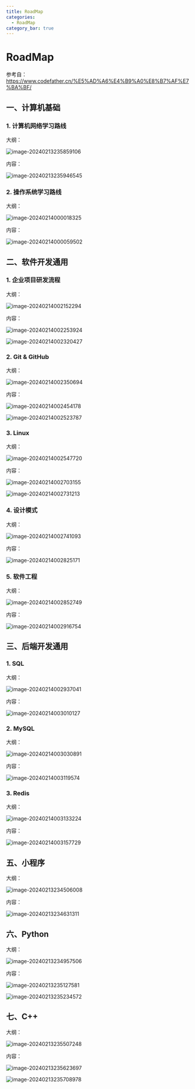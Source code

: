 ```yaml
---
title: RoadMap
categories:
  - RoadMap
category_bar: true
---
```


# RoadMap

参考自：https://www.codefather.cn/%E5%AD%A6%E4%B9%A0%E8%B7%AF%E7%BA%BF/

## 一、计算机基础

### 1. 计算机网络学习路线

大纲：

![image-20240213235859106](https://dwj-oss.oss-cn-nanjing.aliyuncs.com/images/202402140035674.png)

内容：

![image-20240213235946545](https://dwj-oss.oss-cn-nanjing.aliyuncs.com/images/202402140035675.png)

### 2. 操作系统学习路线

大纲：

![image-20240214000018325](https://dwj-oss.oss-cn-nanjing.aliyuncs.com/images/202402140035676.png)

内容：

![image-20240214000059502](https://dwj-oss.oss-cn-nanjing.aliyuncs.com/images/202402140035677.png)

## 二、软件开发通用

### 1. 企业项目研发流程

大纲：

![image-20240214002152294](https://dwj-oss.oss-cn-nanjing.aliyuncs.com/images/202402140035678.png)

内容：

![image-20240214002253924](https://dwj-oss.oss-cn-nanjing.aliyuncs.com/images/202402140035679.png)

![image-20240214002320427](https://dwj-oss.oss-cn-nanjing.aliyuncs.com/images/202402140035680.png)

### 2. Git & GitHub

大纲：

![image-20240214002350694](https://dwj-oss.oss-cn-nanjing.aliyuncs.com/images/202402140035681.png)

内容：

![image-20240214002454178](https://dwj-oss.oss-cn-nanjing.aliyuncs.com/images/202402140035683.png)

![image-20240214002523787](https://dwj-oss.oss-cn-nanjing.aliyuncs.com/images/202402140035684.png)

### 3. Linux

大纲：

![image-20240214002547720](https://dwj-oss.oss-cn-nanjing.aliyuncs.com/images/202402140035685.png)

内容：

![image-20240214002703155](https://dwj-oss.oss-cn-nanjing.aliyuncs.com/images/202402140035686.png)

![image-20240214002731213](https://dwj-oss.oss-cn-nanjing.aliyuncs.com/images/202402140035687.png)

### 4. 设计模式

大纲：

![image-20240214002741093](https://dwj-oss.oss-cn-nanjing.aliyuncs.com/images/202402140035688.png)

内容：

![image-20240214002825171](https://dwj-oss.oss-cn-nanjing.aliyuncs.com/images/202402140035689.png)

### 5. 软件工程

大纲：

![image-20240214002852749](https://dwj-oss.oss-cn-nanjing.aliyuncs.com/images/202402140035690.png)

内容：

![image-20240214002916754](https://dwj-oss.oss-cn-nanjing.aliyuncs.com/images/202402140035691.png)

## 三、后端开发通用

### 1. SQL

大纲：

![image-20240214002937041](https://dwj-oss.oss-cn-nanjing.aliyuncs.com/images/202402140035692.png)

内容：

![image-20240214003010127](https://dwj-oss.oss-cn-nanjing.aliyuncs.com/images/202402140035693.png)

### 2. MySQL

大纲：

![image-20240214003030891](https://dwj-oss.oss-cn-nanjing.aliyuncs.com/images/202402140035694.png)

内容：

![image-20240214003119574](https://dwj-oss.oss-cn-nanjing.aliyuncs.com/images/202402140035695.png)

### 3. Redis

大纲：

![image-20240214003133224](https://dwj-oss.oss-cn-nanjing.aliyuncs.com/images/202402140035696.png)

内容：

![image-20240214003157729](https://dwj-oss.oss-cn-nanjing.aliyuncs.com/images/202402140035697.png)

## 五、小程序

大纲：

![image-20240213234506008](https://dwj-oss.oss-cn-nanjing.aliyuncs.com/images/202402132345834.png)

内容：

![image-20240213234631311](https://dwj-oss.oss-cn-nanjing.aliyuncs.com/images/202402132347941.png)


## 六、Python

大纲：

![image-20240213234957506](https://dwj-oss.oss-cn-nanjing.aliyuncs.com/images/202402132349340.png)

内容：

![image-20240213235127581](https://dwj-oss.oss-cn-nanjing.aliyuncs.com/images/202402132351474.png)

![image-20240213235234572](https://dwj-oss.oss-cn-nanjing.aliyuncs.com/images/202402132352679.png)


## 七、C++

大纲：

![image-20240213235507248](https://dwj-oss.oss-cn-nanjing.aliyuncs.com/images/202402140035698.png)

内容：

![image-20240213235623697](https://dwj-oss.oss-cn-nanjing.aliyuncs.com/images/202402140035699.png)

![image-20240213235708978](https://dwj-oss.oss-cn-nanjing.aliyuncs.com/images/202402140035700.png)

